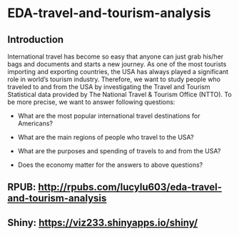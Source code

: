# EDA-travel-and-tourism-analysis

## Introduction
International travel has become so easy that anyone can just grab his/her bags and documents and starts a new journey. As one of the most tourists importing and exporting countries, the USA has always played a significant role in world’s tourism industry. Therefore, we want to study people who traveled to and from the USA by investigating the Travel and Tourism Statistical data provided by The National Travel & Tourism Office (NTTO). To be more precise, we want to answer following questions:

- What are the most popular international travel destinations for Americans?

- What are the main regions of people who travel to the USA?

- What are the purposes and spending of travels to and from the USA?

- Does the economy matter for the answers to above questions?

## RPUB: http://rpubs.com/lucylu603/eda-travel-and-tourism-analysis

## Shiny: https://viz233.shinyapps.io/shiny/
